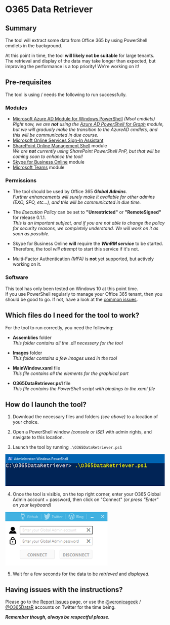 # O365 Data Retriever

## Summary
The tool will extract some data from Office 365 by using PowerShell cmdlets in the background.

At this point in time, the tool **will likely not be suitable** for large tenants.  
The retrieval and display of the data may take longer than expected, but improving the performance is a top priority! We're working on it!


## Pre-requisites

The tool is using / needs the following to run successfully.

### Modules
* [Microsoft Azure AD Module for Windows PowerShell](https://docs.microsoft.com/en-us/office365/enterprise/powershell/connect-to-office-365-powershell#connect-with-the-microsoft-azure-active-directory-module-for-windows-powershell) _(Msol cmdlets)_  
_Right now, we are _**not**_ using the [Azure AD PowerShell for Graph](https://docs.microsoft.com/en-gb/powershell/azure/active-directory/install-adv2?view=azureadps-2.0) module, but we will gradualy make the transition to the AzureAD cmdlets, and this will be communicated in due course._
* [Microsoft Online Services Sign-In Assistant](https://www.microsoft.com/en-us/download/details.aspx?id=41950)
* [SharePoint Online Management Shell](https://www.microsoft.com/en-us/download/details.aspx?id=35588) module  
_We are **not** currently using SharePoint PowerShell PnP, but that will be coming soon to enhance the tool!_
* [Skype for Business Online](https://www.microsoft.com/en-us/download/details.aspx?id=39366) module
* [Microsoft Teams](https://www.powershellgallery.com/packages/MicrosoftTeams/) module


### Permissions
* The tool should be used by Office 365 _**Global Admins**_.  
_Further enhancements will surely make it available for other admins (EXO, SPO, etc...), and this will be communicated in due time._

* The _Execution Policy_ can be set to **"Unrestricted"** or **"RemoteSigned"** for release 0.1.1.  
_This is an important subject, and if you are not able to change the policy for security reasons, we completely understand. We will work on it as soon as possible._

* Skype for Business Online **will** require the _**WinRM service**_ to be started. Therefore, the tool _will attempt_ to start this service if it's not.

* Multi-Factor Authentication _(MFA)_ is **not** yet supported, but actively working on it.


### Software
This tool has only been tested on Windows 10 at this point time.  
If you use PowerShell regularly to manage your Office 365 tenant, then you should be good to go. If not, have a look at the [common issues](https://docs.microsoft.com/en-us/office365/enterprise/powershell/connect-to-office-365-powershell#how-do-you-know-this-worked).


## Which files do I need for the tool to work?

For the tool to run correctly, you need the following:

* **Assemblies** folder  
_This folder contains all the .dll necessary for the tool_

* **Images** folder  
_This folder contains a few images used in the tool_

* **MainWindow.xaml** file  
_This file contains all the elements for the graphical part_

* **O365DataRetriever.ps1** file  
_This file contains the PowerShell script with bindings to the xaml file_


## How do I launch the tool?

1. Download the necessary files and folders _(see above)_ to a location of your choice.


2. Open a PowerShell window _(console or ISE)_ with admin rights, and navigate to this location.

3. Launch the tool by running ```.\O365DataRetriever.ps1```

![Start_tool_from_console](screenshots/Start_tool_from_console.png)

4. Once the tool is visible, on the top right corner, enter your O365 Global Admin account + password, then click on "Connect" _(or press "Enter" on your keyboard)_

![creds_section](screenshots/NewUpdate.png)

5. Wait for a few seconds for the data to be _retrieved_ and _displayed_.


## Having issues with the instructions?
Please go to the [Report Issues](https://github.com/VeronicaGeek/O365-Data-Retriever-Tool/issues) page, or use the [@veronicageek](https://twitter.com/veronicageek) / [@O365DataR](https://twitter.com/O365DataR) accounts on Twitter for the time being.

 _**Remember though, always be respectful please.**_
 